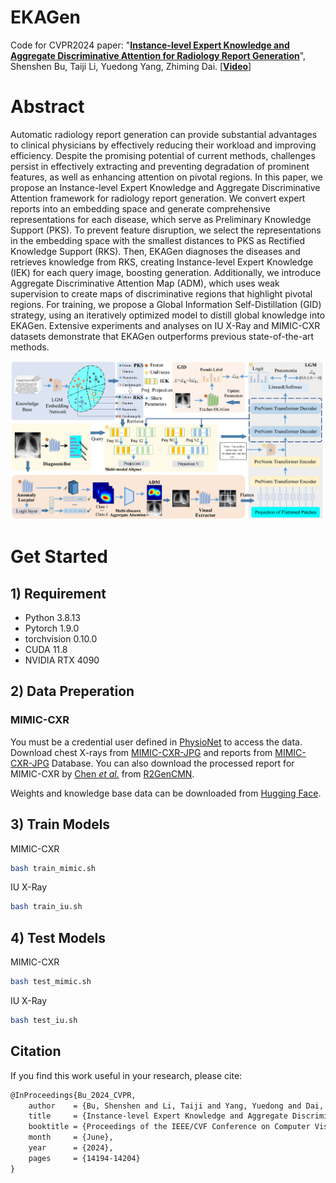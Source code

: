 # EKAGen
Code for CVPR2024 paper: "**[Instance-level Expert Knowledge and Aggregate Discriminative Attention for Radiology Report Generation](https://openaccess.thecvf.com/content/CVPR2024/papers/Bu_Instance-level_Expert_Knowledge_and_Aggregate_Discriminative_Attention_for_Radiology_Report_CVPR_2024_paper.pdf)**", Shenshen Bu, Taiji Li, Yuedong Yang, Zhiming Dai. [**[Video](https://www.youtube.com/watch?v=QbcNQ2zuS-8)**]



# Abstract
Automatic radiology report generation can provide substantial advantages to clinical physicians by effectively reducing their workload and improving efficiency. Despite the promising potential of current methods, challenges persist in effectively extracting and preventing degradation of prominent features, as well as enhancing attention on pivotal regions. In this paper, we propose an Instance-level Expert Knowledge and Aggregate Discriminative Attention framework for radiology report generation. We convert expert reports into an embedding space and generate comprehensive representations for each disease, which serve as Preliminary Knowledge Support (PKS). To prevent feature disruption, we select the representations in the embedding space with the smallest distances to PKS as Rectified Knowledge Support (RKS). Then, EKAGen diagnoses the diseases and retrieves knowledge from RKS, creating Instance-level Expert Knowledge (IEK) for each query image, boosting generation. Additionally, we introduce Aggregate Discriminative Attention Map (ADM), which uses weak supervision to create maps of discriminative regions that highlight pivotal regions. For training, we propose a Global Information Self-Distillation (GID) strategy, using an iteratively optimized model to distill global knowledge into EKAGen. Extensive experiments and analyses on IU X-Ray and MIMIC-CXR datasets demonstrate that EKAGen outperforms previous state-of-the-art methods.

<p align="center">
    <img src="docs/EKAGen-framework.png" alt="EKAGen 框架示意图" width="1000" />
</p>

# Get Started

## 1) Requirement

- Python 3.8.13
- Pytorch 1.9.0
- torchvision 0.10.0
- CUDA 11.8
- NVIDIA RTX 4090

## 2) Data Preperation
### MIMIC-CXR
You must be a credential user defined in [PhysioNet](https://physionet.org/settings/credentialing/) to access the data.
Download chest X-rays from [MIMIC-CXR-JPG](https://physionet.org/content/mimic-cxr-jpg/2.0.0/) and reports from [MIMIC-CXR-JPG](https://physionet.org/content/mimic-cxr/2.0.0/) Database. You can also download the processed report for MIMIC-CXR by [Chen *et al.*](https://aclanthology.org/2021.acl-long.459.pdf) from [R2GenCMN](https://github.com/cuhksz-nlp/R2GenCMN).

Weights and knowledge base data can be downloaded from [Hugging Face](https://huggingface.co/ShenshenBu/EKAGen).

## 3) Train Models
MIMIC-CXR
``` bash
bash train_mimic.sh
```
IU X-Ray
``` bash
bash train_iu.sh
```

## 4) Test Models
MIMIC-CXR
``` bash
bash test_mimic.sh
```
IU X-Ray
``` bash
bash test_iu.sh
```

## Citation

If you find this work useful in your research, please cite:
```tex
@InProceedings{Bu_2024_CVPR,
    author    = {Bu, Shenshen and Li, Taiji and Yang, Yuedong and Dai, Zhiming},
    title     = {Instance-level Expert Knowledge and Aggregate Discriminative Attention for Radiology Report Generation},
    booktitle = {Proceedings of the IEEE/CVF Conference on Computer Vision and Pattern Recognition (CVPR)},
    month     = {June},
    year      = {2024},
    pages     = {14194-14204}
}
```
